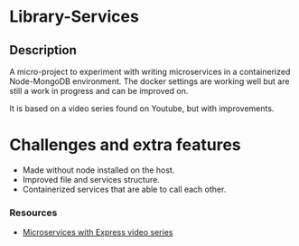 # Library-Services

## Description

A micro-project to experiment with writing microservices in a containerized
Node-MongoDB environment. 
The docker settings are working well but are still a work in progress and can be
improved on.

It is based on a video series found on Youtube, but with improvements.

# Challenges and extra features

*   Made without node installed on the host.
*   Improved file and services structure.
*   Containerized services that are able to call each other.

### Resources

*   [Microservices with Express video series](https://www.youtube.com/watch?v=gF8IYisXByw&list=PLDmvslp_VR0xZGhJHMjy5dozCDJYZK6W-)
